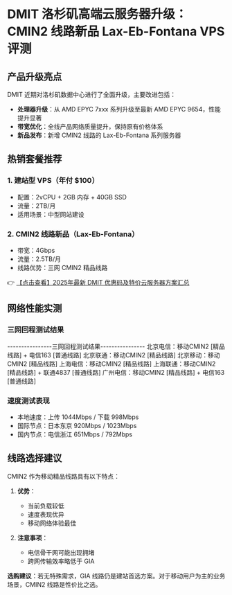 # DMIT 洛杉矶高端云服务器升级：CMIN2 线路新品 Lax-Eb-Fontana VPS 评测

## 产品升级亮点

DMIT 近期对洛杉矶数据中心进行了全面升级，主要改进包括：

- **处理器升级**：从 AMD EPYC 7xxx 系列升级至最新 AMD EPYC 9654，性能提升显著
- **带宽优化**：全线产品网络质量提升，保持原有价格体系
- **新品发布**：新增 CMIN2 线路的 Lax-Eb-Fontana 系列服务器

## 热销套餐推荐

### 1. 建站型 VPS（年付 $100）
- 配置：2vCPU + 2GB 内存 + 40GB SSD
- 流量：2TB/月
- 适用场景：中型网站建设

### 2. CMIN2 线路新品（Lax-Eb-Fontana）
- 带宽：4Gbps
- 流量：2.5TB/月
- 线路优势：三网 CMIN2 精品线路

👉 [【点击查看】2025年最新 DMIT 优惠码及特价云服务器方案汇总](https://bit.ly/dmit_coupon)

## 网络性能实测

### 三网回程测试结果

----------------三网回程测试结果----------------
北京电信：移动CMIN2 [精品线路] + 电信163 [普通线路]
北京联通：移动CMIN2 [精品线路]
北京移动：移动CMIN2 [精品线路]
上海电信：移动CMIN2 [精品线路]
上海联通：移动CMIN2 [精品线路] + 联通4837 [普通线路]
广州电信：移动CMIN2 [精品线路] + 电信163 [普通线路]

### 速度测试表现
- 本地速度：上传 1044Mbps / 下载 998Mbps
- 国际节点：日本东京 920Mbps / 1023Mbps
- 国内节点：电信浙江 651Mbps / 792Mbps

## 线路选择建议

CMIN2 作为移动精品线路具有以下特点：

1. **优势**：
   - 当前负载较低
   - 速度表现优异
   - 移动网络体验最佳

2. **注意事项**：
   - 电信骨干网可能出现拥堵
   - 跨网传输效率略低于 GIA

**选购建议**：若无特殊需求，GIA 线路仍是建站首选方案。对于移动用户为主的业务场景，CMIN2 线路是性价比之选。